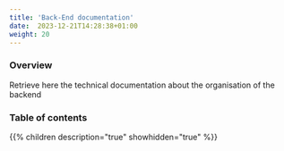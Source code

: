 ```yaml
---
title: 'Back-End documentation'
date:  2023-12-21T14:28:38+01:00
weight: 20
---
```

### Overview 

Retrieve here the technical documentation about the organisation of the backend

### Table of contents 

{{% children description="true" showhidden="true" %}}
